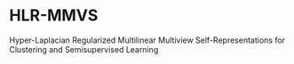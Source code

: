 # HLR-MMVS
Hyper-Laplacian Regularized Multilinear Multiview Self-Representations for Clustering and Semisupervised Learning
